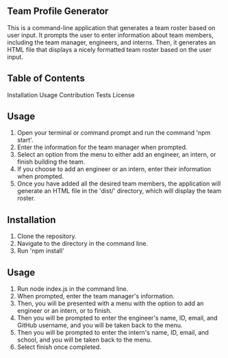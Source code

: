## Team Profile Generator
This is a command-line application that generates a team roster based on user input. It prompts the user to enter information about team members, including the team manager, engineers, and interns. Then, it generates an HTML file that displays a nicely formatted team roster based on the user input.

## Table of Contents
Installation
Usage
Contribution
Tests
License

## Usage
1. Open your terminal or command prompt and run the command 'npm start'.
2. Enter the information for the team manager when prompted.
3. Select an option from the menu to either add an engineer, an intern, or finish building the team.
4. If you choose to add an engineer or an intern, enter their information when prompted.
5. Once you have added all the desired team members, the application will generate an HTML file in the 'dist/' directory, which will display the team roster.

## Installation
1. Clone the repository.
2. Navigate to the directory in the command line.
3. Run 'npm install'

## Usage
1. Run node index.js in the command line.
2. When prompted, enter the team manager's information.
3. Then, you will be presented with a menu with the option to add an engineer or an intern, or to finish.
4. Then you will be prompted to enter the engineer's name, ID, email, and GitHub username, and you will be taken back to the menu.
5. Then you will be prompted to enter the intern's name, ID, email, and school, and you will be taken back to the menu.
6. Select finish once completed.